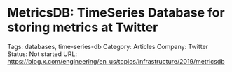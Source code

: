 # MetricsDB: TimeSeries Database for storing metrics at Twitter

Tags: databases, time-series-db
Category: Articles
Company: Twitter
Status: Not started
URL: https://blog.x.com/engineering/en_us/topics/infrastructure/2019/metricsdb